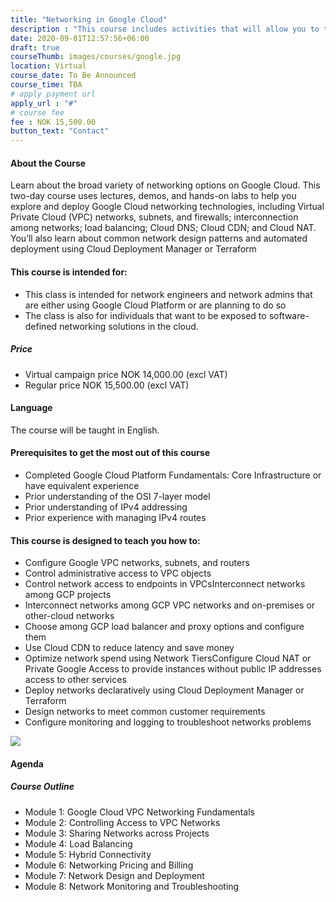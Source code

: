 ```yaml
---
title: "Networking in Google Cloud"
description : "This course includes activities that will allow you to test new skills and apply knowledge through hands-on lab activities. Networking in Google Cloud will be delivered through a mix of instructor-led training, demos and hands-on labs."
date: 2020-09-01T12:57:56+06:00
draft: true
courseThumb: images/courses/google.jpg
location: Virtual
course_date: To Be Announced
course_time: TBA
# apply payment url
apply_url : "#"
# course fee
fee : NOK 15,500.00
button_text: "Contact"
---
```


#### About the Course

Learn about the broad variety of networking options on Google Cloud. This two-day course uses lectures, demos, and hands-on labs to help you explore and deploy Google Cloud networking technologies, including Virtual Private Cloud (VPC) networks, subnets, and firewalls; interconnection among networks; load balancing; Cloud DNS; Cloud CDN; and Cloud NAT. You’ll also learn about common network design patterns and automated deployment using Cloud Deployment Manager or Terraform

#### This course is intended for:

* This class is intended for network engineers and network admins that are either using Google Cloud Platform or are planning to do so
* The class is also for individuals that want to be exposed to software-defined networking solutions in the cloud.

##### Price

* Virtual campaign price NOK 14,000.00 (excl VAT)
* Regular price NOK 15,500.00 (excl VAT)

#### Language

The course will be taught in English.

#### Prerequisites to get the most out of this course

* Completed Google Cloud Platform Fundamentals: Core Infrastructure or have equivalent experience
* Prior understanding of the OSI 7-layer model
* Prior understanding of IPv4 addressing
* Prior experience with managing IPv4 routes

#### This course is designed to teach you how to:

* Configure Google VPC networks, subnets, and routers
* Control administrative access to VPC objects
* Control network access to endpoints in VPCsInterconnect networks among GCP projects
* Interconnect networks among GCP VPC networks and on-premises or other-cloud networks
* Choose among GCP load balancer and proxy options and configure them
* Use Cloud CDN to reduce latency and save money
* Optimize network spend using Network TiersConfigure Cloud NAT or Private Google Access to provide instances without public IP addresses access to other services
* Deploy networks declaratively using Cloud Deployment Manager or Terraform
* Design networks to meet common customer requirements
* Configure monitoring and logging to troubleshoot networks problems

![](https://nordcloud.com/wp-content/uploads/2020/03/nordcloud_web_square-84.jpg#right)

#### Agenda

##### Course Outline

* Module 1: Google Cloud VPC Networking Fundamentals
* Module 2: Controlling Access to VPC Networks
* Module 3: Sharing Networks across Projects
* Module 4: Load Balancing
* Module 5: Hybrid Connectivity
* Module 6: Networking Pricing and Billing
* Module 7: Network Design and Deployment
* Module 8: Network Monitoring and Troubleshooting